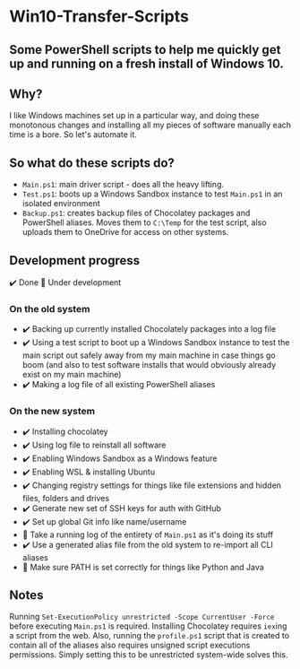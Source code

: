 # Win10-Transfer-Scripts
## Some PowerShell scripts to help me quickly get up and running on a fresh install of Windows 10.

## Why?
I like Windows machines set up in a particular way, and doing these monotonous changes and installing all my pieces of software manually each time is a bore. So let's automate it.

## So what do these scripts do?

* `Main.ps1`: main driver script - does all the heavy lifting.
* `Test.ps1`: boots up a Windows Sandbox instance to test `Main.ps1` in an isolated environment
* `Backup.ps1`: creates backup files of Chocolatey packages and PowerShell aliases. Moves them to `C:\Temp` for the test script, also uploads them to OneDrive for access on other systems.

## Development progress
✔️ Done 🔧 Under development

### On the old system
* ✔️ Backing up currently installed Chocolately packages into a log file
* ✔️ Using a test script to boot up a Windows Sandbox instance to test the main script out safely away from my main machine in case things go boom (and also to test software installs that would obviously already exist on my main machine)
* ✔️ Making a log file of all existing PowerShell aliases

### On the new system
* ✔️ Installing chocolatey
* ✔️ Using log file to reinstall all software
* ✔️ Enabling Windows Sandbox as a Windows feature
* ✔️ Enabling WSL & installing Ubuntu
* ✔️ Changing registry settings for things like file extensions and hidden files, folders and drives
* ✔️ Generate new set of SSH keys for auth with GitHub
* ✔️ Set up global Git info like name/username
* 🔧 Take a running log of the entirety of `Main.ps1` as it's doing its stuff
* ✔️ Use a generated alias file from the old system to re-import all CLI aliases
* 🔧 Make sure PATH is set correctly for things like Python and Java

## Notes
Running `Set-ExecutionPolicy unrestricted -Scope CurrentUser -Force` before executing `Main.ps1` is required. Installing Chocolatey requires `iex`ing a script from the web. Also, running the `profile.ps1` script that is created to contain all of the aliases also requires unsigned script executions permissions. Simply setting this to be unrestricted system-wide solves this. 